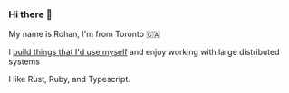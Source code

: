 ### Hi there 👋

My name is Rohan, I'm from Toronto 🇨🇦

I [build things that I'd use myself](https://getpantry.cloud/) and enjoy working with large distributed systems

I like Rust, Ruby, and Typescript.
